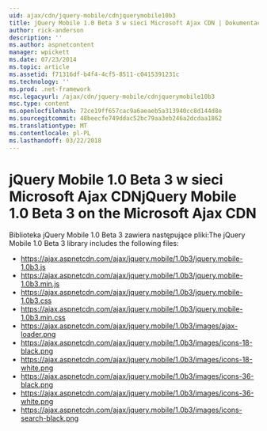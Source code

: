 ```yaml
---
uid: ajax/cdn/jquery-mobile/cdnjquerymobile10b3
title: jQuery Mobile 1.0 Beta 3 w sieci Microsoft Ajax CDN | Dokumentacja firmy Microsoft
author: rick-anderson
description: ''
ms.author: aspnetcontent
manager: wpickett
ms.date: 07/23/2014
ms.topic: article
ms.assetid: f71316df-b4f4-4cf5-8511-c0415391231c
ms.technology: ''
ms.prod: .net-framework
msc.legacyurl: /ajax/cdn/jquery-mobile/cdnjquerymobile10b3
msc.type: content
ms.openlocfilehash: 72ce19ff657cac9a6aeaeb5a313940cc8d144d8e
ms.sourcegitcommit: 48beecfe749ddac52bc79aa3eb246a2dcdaa1862
ms.translationtype: MT
ms.contentlocale: pl-PL
ms.lasthandoff: 03/22/2018
---
```

<a name="jquery-mobile-10-beta-3-on-the-microsoft-ajax-cdn"></a><span data-ttu-id="68bdd-102">jQuery Mobile 1.0 Beta 3 w sieci Microsoft Ajax CDN</span><span class="sxs-lookup"><span data-stu-id="68bdd-102">jQuery Mobile 1.0 Beta 3 on the Microsoft Ajax CDN</span></span>
====================
<span data-ttu-id="68bdd-103">Biblioteka jQuery Mobile 1.0 Beta 3 zawiera następujące pliki:</span><span class="sxs-lookup"><span data-stu-id="68bdd-103">The jQuery Mobile 1.0 Beta 3 library includes the following files:</span></span>

- https://ajax.aspnetcdn.com/ajax/jquery.mobile/1.0b3/jquery.mobile-1.0b3.js
- https://ajax.aspnetcdn.com/ajax/jquery.mobile/1.0b3/jquery.mobile-1.0b3.min.js
- https://ajax.aspnetcdn.com/ajax/jquery.mobile/1.0b3/jquery.mobile-1.0b3.css
- https://ajax.aspnetcdn.com/ajax/jquery.mobile/1.0b3/jquery.mobile-1.0b3.min.css
- https://ajax.aspnetcdn.com/ajax/jquery.mobile/1.0b3/images/ajax-loader.png
- https://ajax.aspnetcdn.com/ajax/jquery.mobile/1.0b3/images/icons-18-black.png
- https://ajax.aspnetcdn.com/ajax/jquery.mobile/1.0b3/images/icons-18-white.png
- https://ajax.aspnetcdn.com/ajax/jquery.mobile/1.0b3/images/icons-36-black.png
- https://ajax.aspnetcdn.com/ajax/jquery.mobile/1.0b3/images/icons-36-white.png
- https://ajax.aspnetcdn.com/ajax/jquery.mobile/1.0b3/images/icons-search-black.png
